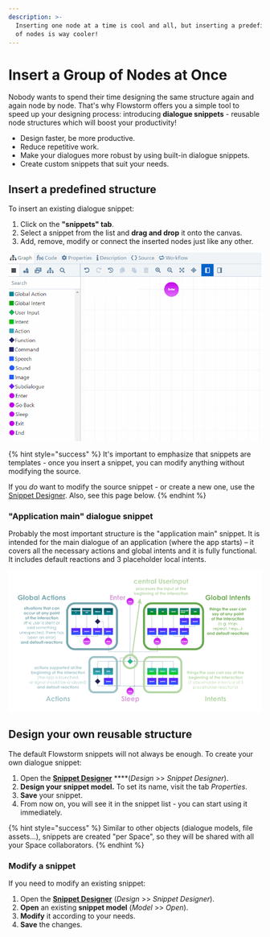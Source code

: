 ```yaml
---
description: >-
  Inserting one node at a time is cool and all, but inserting a predefined GROUP
  of nodes is way cooler!
---
```


# Insert a Group of Nodes at Once

Nobody wants to spend their time designing the same structure again and again node by node. That's why Flowstorm offers you a simple tool to speed up your designing process: introducing **dialogue snippets** - reusable node structures which will boost your productivity!

* Design faster, be more productive.
* Reduce repetitive work.
* Make your dialogues more robust by using built-in dialogue snippets.
* Create custom snippets that suit your needs.

## Insert a predefined structure

To insert an existing dialogue snippet:

1. Click on the **"snippets" tab**.
2. Select a snippet from the list and **drag and drop** it onto the canvas.
3. Add, remove, modify or connect the inserted nodes just like any other.

![Inserting and connecting a snippet.](../../../.gitbook/assets/snippet.gif)

{% hint style="success" %}
It's important to emphasize that snippets are templates - once you insert a snippet, you can modify anything without modifying the source.

If you _do_ want to modify the source snippet - or create a new one, use the [Snippet Designer](../../../app/space/design/snippet-designer.md). Also, see this page below.
{% endhint %}

### "Application main" dialogue snippet

Probably the most important structure is the "application main" snippet. It is intended for the main dialogue of an application \(where the app starts\) – it covers all the necessary actions and global intents and it is fully functional. It includes default reactions and 3 placeholder local intents.

![Explanation of the &quot;Application-main\_EN&quot; snippet.](../../../.gitbook/assets/image%20%2871%29.png)

## Design your own reusable structure

The default Flowstorm snippets will not always be enough. To create your own dialogue snippet:

1. Open the [**Snippet Designer**](../../../app/space/design/snippet-designer.md) ****\(_Design_ &gt;&gt; _Snippet Designer_\).
2. **Design your snippet model.** To set its name, visit the tab _Properties_.
3. **Save** your snippet.
4. From now on, you will see it in the snippet list - you can start using it immediately.

{% hint style="success" %}
Similar to other objects \(dialogue models, file assets...\), snippets are created "per Space", so they will be shared with all your Space collaborators.
{% endhint %}

### Modify a snippet

If you need to modify an existing snippet:

1. Open the [**Snippet Designer**](../../../app/space/design/snippet-designer.md) \(_Design_ &gt;&gt; _Snippet Designer_\).
2. **Open** an existing **snippet model** \(_Model_ &gt;&gt; _Open_\).
3. **Modify** it according to your needs.
4. **Save** the changes.

